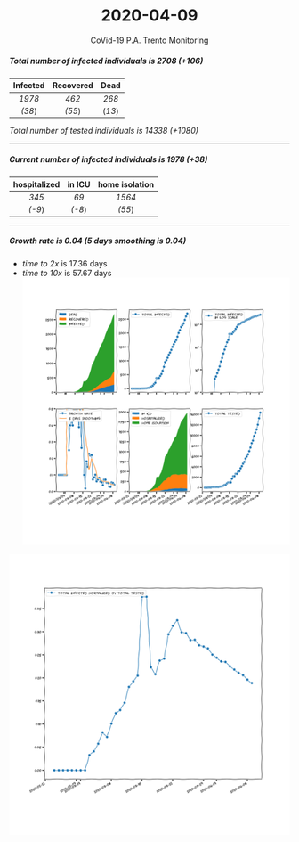 <div align='center'>

# 2020-04-09
CoVid-19 P.A. Trento Monitoring
</div>

##### Total number of infected individuals is 2708 (+106)
Infected | Recovered | Dead
:---: | :---: | :---:
*1978* | *462* | *268*
*(38*) | *(55*) | (*13*)

*Total number of tested individuals is 14338 (+1080)*
***
##### Current number of infected individuals is 1978 (+38)
hospitalized | in ICU | home isolation
:---: | :---: | :---:
*345* |*69* |*1564*
*(-9*) |*(-8*) |*(55*)
***
##### Growth rate is 0.04 (5 days smoothing is 0.04)
- *time to 2x* is 17.36 days
- *time to 10x* is 57.67 days
![stats][stats]

![infected_normalized][infected_normalized]

[stats]: stats_P.A.Trento.png
[infected_normalized]: infected_normalized_P.A.Trento.png
